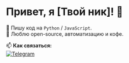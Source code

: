 # Привет, я [Твой ник]! 👋  

🚀 Пишу код на `Python` / `JavaScript`.  
🎯 Люблю open-source, автоматизацию и кофе.  

📫 **Как связаться:**  
[![Telegram](https://img.shields.io/badge/-Telegram-26A5E4?logo=telegram)](https://t.me/tsm_ai)  
